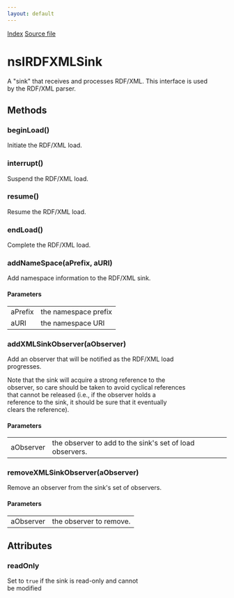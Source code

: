 ```yaml
---
layout: default
---
```

<div id='links'><a href="../index.html">Index</a>
<a href="http://dxr.mozilla.org/mozilla-central/source/rdf/base/nsIRDFXMLSink.idl">Source file</a>
</div>

# nsIRDFXMLSink #
  
A "sink" that receives and processes RDF/XML. This interface is used  
by the RDF/XML parser.  
  

## Methods ##

### beginLoad() ###
  
Initiate the RDF/XML load.  
  

### interrupt() ###
  
Suspend the RDF/XML load.  
  

### resume() ###
  
Resume the RDF/XML load.  
  

### endLoad() ###
  
Complete the RDF/XML load.  
  

### addNameSpace(aPrefix, aURI) ###
  
Add namespace information to the RDF/XML sink.  
  

#### Parameters ####

<table>

<tr>
<td>aPrefix</td>
<td>the namespace prefix  
</td>
</tr>

<tr>
<td>aURI</td>
<td>the namespace URI  
</td>
</tr>

</table>

### addXMLSinkObserver(aObserver) ###
  
Add an observer that will be notified as the RDF/XML load  
progresses.  
<p>  
  
Note that the sink will acquire a strong reference to the  
observer, so care should be taken to avoid cyclical references  
that cannot be released (i.e., if the observer holds a  
reference to the sink, it should be sure that it eventually  
clears the reference).  
  
  

#### Parameters ####

<table>

<tr>
<td>aObserver</td>
<td>the observer to add to the sink's set of  
load observers.  
</td>
</tr>

</table>

### removeXMLSinkObserver(aObserver) ###
  
Remove an observer from the sink's set of observers.  
  

#### Parameters ####

<table>

<tr>
<td>aObserver</td>
<td>the observer to remove.  
</td>
</tr>

</table>

## Attributes ##

### readOnly ###
  
Set to <code>true</code> if the sink is read-only and cannot  
be modified  
  
